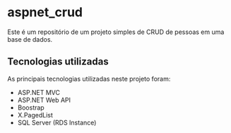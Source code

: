 # aspnet_crud

Este é um repositório de um projeto simples de CRUD de pessoas em uma base de dados.

## Tecnologias utilizadas

As principais tecnologias utilizadas neste projeto foram:

* ASP.NET MVC
* ASP.NET Web API
* Boostrap
* X.PagedList
* SQL Server (RDS Instance)
